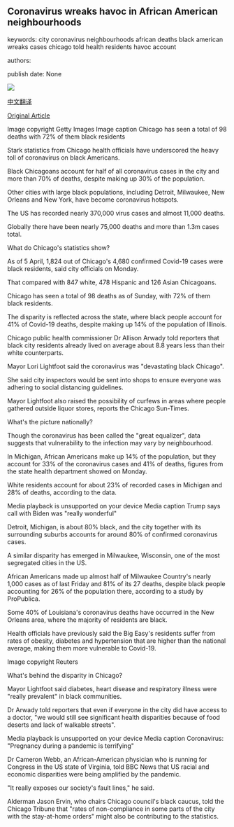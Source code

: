 ## Coronavirus wreaks havoc in African American neighbourhoods

keywords: city coronavirus neighbourhoods african deaths black american wreaks cases chicago told health residents havoc account

authors: 

publish date: None

![](https://ichef.bbci.co.uk/news/1024/branded_news/3D80/production/_111644751_gettyimages-1216275983.jpg)

[中文翻译](Coronavirus%20wreaks%20havoc%20in%20African%20American%20neighbourhoods_zh.md)

[Original Article](https://www.bbc.com/news/world-us-canada-52194018)

Image copyright Getty Images Image caption Chicago has seen a total of 98 deaths with 72% of them black residents

Stark statistics from Chicago health officials have underscored the heavy toll of coronavirus on black Americans.

Black Chicagoans account for half of all coronavirus cases in the city and more than 70% of deaths, despite making up 30% of the population.

Other cities with large black populations, including Detroit, Milwaukee, New Orleans and New York, have become coronavirus hotspots.

The US has recorded nearly 370,000 virus cases and almost 11,000 deaths.

Globally there have been nearly 75,000 deaths and more than 1.3m cases total.

What do Chicago's statistics show?

As of 5 April, 1,824 out of Chicago's 4,680 confirmed Covid-19 cases were black residents, said city officials on Monday.

That compared with 847 white, 478 Hispanic and 126 Asian Chicagoans.

Chicago has seen a total of 98 deaths as of Sunday, with 72% of them black residents.

The disparity is reflected across the state, where black people account for 41% of Covid-19 deaths, despite making up 14% of the population of Illinois.

Chicago public health commissioner Dr Allison Arwady told reporters that black city residents already lived on average about 8.8 years less than their white counterparts.

Mayor Lori Lightfoot said the coronavirus was "devastating black Chicago".

She said city inspectors would be sent into shops to ensure everyone was adhering to social distancing guidelines.

Mayor Lightfoot also raised the possibility of curfews in areas where people gathered outside liquor stores, reports the Chicago Sun-Times.

What's the picture nationally?

Though the coronavirus has been called the "great equalizer", data suggests that vulnerability to the infection may vary by neighbourhood.

In Michigan, African Americans make up 14% of the population, but they account for 33% of the coronavirus cases and 41% of deaths, figures from the state health department showed on Monday.

White residents account for about 23% of recorded cases in Michigan and 28% of deaths, according to the data.

Media playback is unsupported on your device Media caption Trump says call with Biden was "really wonderful"

Detroit, Michigan, is about 80% black, and the city together with its surrounding suburbs accounts for around 80% of confirmed coronavirus cases.

A similar disparity has emerged in Milwaukee, Wisconsin, one of the most segregated cities in the US.

African Americans made up almost half of Milwaukee Country's nearly 1,000 cases as of last Friday and 81% of its 27 deaths, despite black people accounting for 26% of the population there, according to a study by ProPublica.

Some 40% of Louisiana's coronavirus deaths have occurred in the New Orleans area, where the majority of residents are black.

Health officials have previously said the Big Easy's residents suffer from rates of obesity, diabetes and hypertension that are higher than the national average, making them more vulnerable to Covid-19.

Image copyright Reuters

What's behind the disparity in Chicago?

Mayor Lightfoot said diabetes, heart disease and respiratory illness were "really prevalent" in black communities.

Dr Arwady told reporters that even if everyone in the city did have access to a doctor, "we would still see significant health disparities because of food deserts and lack of walkable streets".

Media playback is unsupported on your device Media caption Coronavirus: "Pregnancy during a pandemic is terrifying"

Dr Cameron Webb, an African-American physician who is running for Congress in the US state of Virginia, told BBC News that US racial and economic disparities were being amplified by the pandemic.

"It really exposes our society's fault lines," he said.

Alderman Jason Ervin, who chairs Chicago council's black caucus, told the Chicago Tribune that "rates of non-compliance in some parts of the city with the stay-at-home orders" might also be contributing to the statistics.